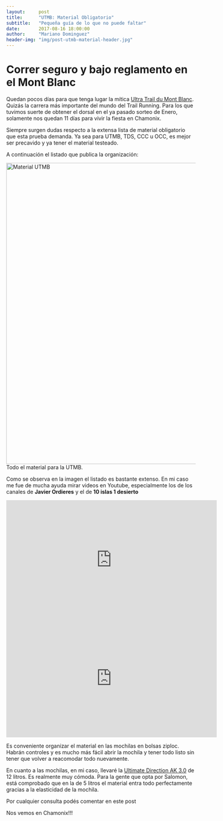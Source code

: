 ```yaml
---
layout:     post
title:      "UTMB: Material Obligatorio"
subtitle:   "Pequeña guía de lo que no puede faltar"
date:       2017-08-16 18:00:00
author:     "Mariano Dominguez"
header-img: "img/post-utmb-material-header.jpg"
---
```


<h1 id="correr-seguro-y-bajo-reglamento-en-el-Mont Blanc-">Correr seguro y bajo reglamento en el Mont Blanc</h1>

<p>Quedan pocos días para que tenga lugar la mítica <a href="http://utmbmontblanc.com/es/">Ultra Trail du Mont Blanc</a>. Quizás la carrera más importante del mundo del Trail Running.
Para los que tuvimos suerte de obtener el dorsal en el ya pasado sorteo de Enero, solamente nos quedan 11 días para vivir la fiesta en Chamonix.<p>

<p>Siempre surgen dudas respecto a la extensa lista de material obligatorio que esta prueba demanda. Ya sea para UTMB, TDS, CCC u OCC, es mejor ser precavido y ya tener el material testeado.<p>

<p>A continuación el listado que publica la organización:<p>

<img src="{{ site.baseurl }}/img/post-utmb-material-listado.jpg" alt="Material UTMB" width="800">
<span class="caption text-muted">Todo el material para la UTMB.</span>

<p>Como se observa en la imagen el listado es bastante extenso. En mi caso me fue de mucha ayuda mirar videos en Youtube, especialmente los de los canales de <b>Javier Ordieres</b> y el de <b>10 islas 1 desierto</b><p>

<iframe width="560" height="315" src="https://www.youtube.com/embed/6-LAo1d64D4" frameborder="0" allowfullscreen></iframe>

<br>
<iframe width="560" height="315" src="https://www.youtube.com/embed/_TBP-WcAgyE" frameborder="0" allowfullscreen></iframe>

<p>Es conveniente organizar el material en las mochilas en bolsas ziploc. Habrán controles y es mucho más fácil abrir la mochila y tener todo listo sin tener que volver a reacomodar todo nuevamente.<p>

<p>En cuanto a las mochilas, en mi caso, llevaré la <a href="https://ultimatedirection.com/ak-mountain-vest-3-0">Ultimate Direction AK 3.0</a> de 12 litros. Es realmente muy cómoda. Para la gente que opta por Salomon, está comprobado que en la de 5 litros el material entra todo perfectamente gracias a la elasticidad de la mochila.<p>

<p>Por cualquier consulta podés comentar en este post<p>
<p>Nos vemos en Chamonix!!!<p>
